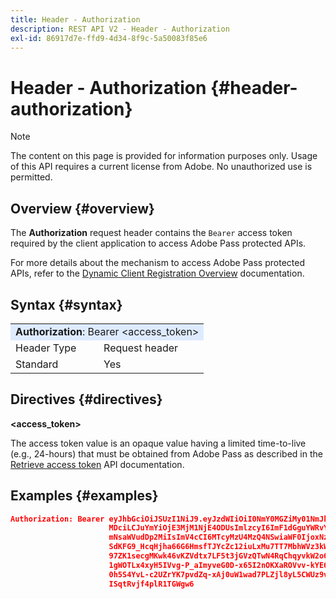 ```yaml
---
title: Header - Authorization
description: REST API V2 - Header - Authorization
exl-id: 86917d7e-ffd9-4d34-8f9c-5a50083f85e6
---
```


# Header - Authorization {#header-authorization}

>[!NOTE]
>
> The content on this page is provided for information purposes only. Usage of this API requires a current license from Adobe. No unauthorized use is permitted.

## Overview {#overview}

The <b>Authorization</b> request header contains the `Bearer` access token required by the client application to access Adobe Pass protected APIs.

For more details about the mechanism to access Adobe Pass protected APIs, refer to the [Dynamic Client Registration Overview](../../../dcr-api/dynamic-client-registration-overview.md) documentation.

## Syntax {#syntax}

<table>
   <tr>
      <td style="background-color: #DEEBFF;" colspan="2"><b>Authorization</b>: Bearer &lt;access_token&gt;</td>
   </tr>
   <tr>
      <td>Header Type</td>
      <td>Request header</td>
   </tr>
   <tr>
      <td>Standard</td>
      <td>Yes</td>
   </tr>
</table>

## Directives {#directives}

<b>&lt;access_token&gt;</b>

The access token value is an opaque value having a limited time-to-live (e.g., 24-hours) that must be obtained from Adobe Pass as described in the [Retrieve access token](../../../dcr-api/apis/dynamic-client-registration-apis-retrieve-access-token.md) API documentation.

## Examples {#examples}

```JSON
Authorization: Bearer eyJhbGciOiJSUzI1NiJ9.eyJzdWIiOiI0NmY0MGZiMy01NmJkLTQyYTktOTExYS02YmZmNmEyZmY0
                      MDciLCJuYmYiOjE3MjM1NjE4ODUsImlzcyI6ImF1dGguYWRvYmUuY29tIiwic2NvcGVzIjoiYXBpO
                      mNsaWVudDp2MiIsImV4cCI6MTcyMzU4MzQ4NSwiaWF0IjoxNzIzNTYxODg1fQ.aZUZqwN2fCqNXgX
                      SdKFG9_HcqHjha66G6HmsfTJYcZc12iuLxMu7TT7MbhWVz3kW1jRqgJv8PHhrFSBL5_dgJ1PRSuDg
                      97ZK1secgMKwk46vKZVdtx7LF5t3jGVzQTwN4RqChqyvkW2o67KxVk5xarwJtwB2fwhX_732CYDcv
                      1gWOTLx4xyH5IVvg-P_aImyveG0D-x65I2nOKXaROVvv-kYE6B9OQv_-JBGj72R_yS2AyJQC0R_im
                      0h5S4YvL-c2UZrYK7pvdZq-xAj0uW1wad7PLZjl8yL5CWUz9vzQk2Cmj8adsydjb0u0P3aFrJ0HE9
                      ISqtRvjf4plR1TGWgw6
```
